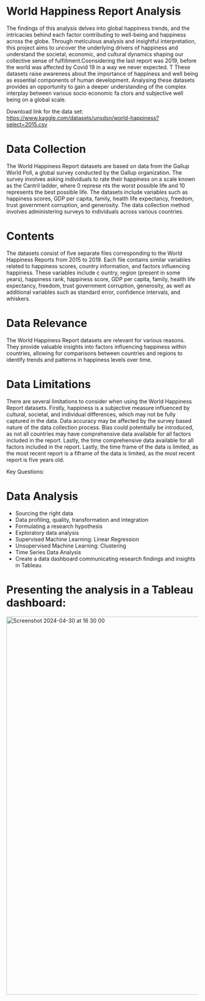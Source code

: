 # World Happiness Report Analysis
The findings of this analysis delves into global happiness trends, and the intricacies behind each factor contributing to well-being and happiness across the globe. Through meticulous analysis and insightful interpretation, this project aims to uncover the underlying drivers of happiness and understand the societal, economic, and cultural dynamics shaping our collective sense of fulfillment.Coonsidering the last report was 2019, before the world was affected by Covid 19 in a way we never expected. T These datasets raise awareness about the importance of happiness and well being as essential components of human development. Analysing these datasets provides an opportunity to gain a deeper understanding of the complex interplay between various socio economic fa ctors and subjective well being on a global scale.


Download link for the data set: https://www.kaggle.com/datasets/unsdsn/world-happiness?select=2015.csv

# Data Collection
The World Happiness Report datasets are based on data from the Gallup World Poll, a global survey conducted by the Gallup organization. The survey involves asking individuals to rate their happiness on a scale known as the Cantril ladder, where 0 represe nts the worst possible life and 10 represents the best possible life. The datasets include variables such as happiness scores, GDP per capita, family, health life expectancy, freedom, trust government corruption, and generosity. The data collection method involves administering surveys to individuals across various countries.

# Contents
The datasets consist of five separate files corresponding to the World Happiness Reports from 2015 to 2019. Each file contains similar variables related to happiness scores, country information, and factors influencing happiness. These variables include c ountry, region (present in some years), happiness rank, happiness score, GDP per capita, family, health life expectancy, freedom, trust government corruption, generosity, as well as additional variables such as standard error, confidence intervals, and whiskers.

# Data Relevance
The World Happiness Report datasets are relevant for various reasons. They provide valuable insights into factors influencing happiness within countries, allowing for comparisons between countries and regions to identify trends and patterns in happiness levels over time.

# Data Limitations
There are several limitations to consider when using the World Happiness Report datasets. Firstly, happiness is a subjective measure influenced by cultural, societal, and individual differences, which may not be fully captured in the data. Data accuracy may be affected by the survey based nature of the data collection process. Bias could potentially be introduced, as not all countries may have comprehensive data available for all factors included in the report. Lastly, the time comprehensive data available for all factors included in the report. Lastly, the time frame of the data is limited, as the most recent report is a fiframe of the data is limited, as the most recent report is five years old.

Key Questions:

# Data Analysis
 - Sourcing the right data
 - Data profiling, quality, transformation and integration
 - Formulating a research hypothesis
 - Exploratory data analysis
 - Supervised Machine Learning: Linear Regression
 - Unsupervised Machine Learning: Clustering
 - Time Series Data Analysis
 - Create a data dashboard communicating research findings and insights in Tableau

# Presenting the analysis in a Tableau dashboard:

<img width="990" alt="Screenshot 2024-04-30 at 16 30 00" src="https://github.com/DaniellaRicht/World_Happiness_Report_Python_Tableau_Exploratory/assets/167680390/e1546933-eded-4b0f-b6f8-4043b36f0d6d">

